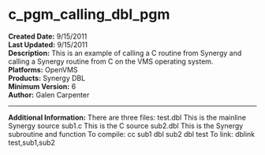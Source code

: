# c_pgm_calling_dbl_pgm<br />
**Created Date:** 9/15/2011<br />
**Last Updated:** 9/15/2011<br />
**Description:** This is an example of calling a C routine from Synergy and calling a Synergy routine from C on the VMS operating system.<br />
**Platforms:** OpenVMS<br />
**Products:** Synergy DBL<br />
**Minimum Version:** 6<br />
**Author:** Galen Carpenter
<hr>

**Additional Information:**
There are three files:
test.dbl This is the mainline Synergy source
sub1.c This is the C source
sub2.dbl This is the Synergy subroutine and function
To compile:
cc sub1
dbl sub2
dbl test
To link:
dblink test,sub1,sub2
